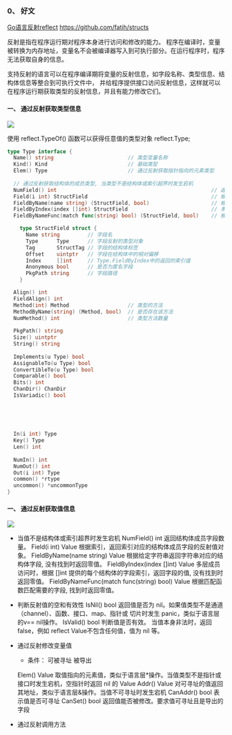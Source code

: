 ### 0、 好文
  [Go语言反射reflect](https://www.cnblogs.com/itbsl/p/10551880.html)
  https://github.com/fatih/structs

反射是指在程序运行期对程序本身进行访问和修改的能力。
程序在编译时，变量被转换为内存地址，变量名不会被编译器写入到可执行部分。在运行程序时，程序无法获取自身的信息。

支持反射的语言可以在程序编译期将变量的反射信息，如字段名称、类型信息、结构体信息等整合到可执行文件中，
并给程序提供接口访问反射信息，这样就可以在程序运行期获取类型的反射信息，并且有能力修改它们。

#### 一、 通过反射获取类型信息
![](https://img2020.cnblogs.com/blog/720430/202006/720430-20200626110101552-361035114.png)

  使用 reflect.TypeOf() 函数可以获得任意值的类型对象 reflect.Type;
  ```go
  type Type interface {
    Name() string                        // 类型变量名称
    Kind() Kind                          // 基础类型
    Elem() Type                          // 通过反射获取指针指向的元素类型
    
    // 通过反射获取结构体的成员类型, 当类型不是结构体或索引超界时发生宕机
    NumField() int                                                  // 返回结构体成员字段数量
    Field(i int) StructField                                        // 根据索引，返回索引对应的结构体字段的信息
    FieldByName(name string) (StructField, bool)                    // 根据给定字符串返回字符串对应的结构体字段的信息, 没有找到时 bool 返回 false
    FieldByIndex(index []int) StructField                           // 多层成员访问时，根据 []int 提供的每个结构体的字段索引，返回字段的信息, 没有找到时返回零值
    FieldByNameFunc(match func(string) bool) (StructField, bool)    // 根据匹配函数匹配需要的字段

      type StructField struct {
        Name string         // 字段名
        Type      Type      // 字段反射的类型对象
        Tag       StructTag // 字段的结构体标签
        Offset    uintptr   // 字段在结构体中的相对偏移
        Index     []int     // Type.FieldByIndex中的返回的索引值
        Anonymous bool      // 是否为匿名字段
        PkgPath string      // 字段路径
      }

    Align() int
    FieldAlign() int
    Method(int) Method                   // 类型的方法
    MethodByName(string) (Method, bool)  // 是否存在该方法
    NumMethod() int                      // 类型方法数量
    
    PkgPath() string
    Size() uintptr
    String() string
    
    Implements(u Type) bool
    AssignableTo(u Type) bool
    ConvertibleTo(u Type) bool
    Comparable() bool
    Bits() int
    ChanDir() ChanDir
    IsVariadic() bool
    
    
    
    
    
    In(i int) Type
    Key() Type
    Len() int
    
    NumIn() int
    NumOut() int
    Out(i int) Type
    common() *rtype
    uncommon() *uncommonType
  }
  ```



#### 一、 通过反射获取值信息
![](https://img2018.cnblogs.com/blog/720430/201903/720430-20190318141014788-581422387.png)

- 当值不是结构体或索引超界时发生宕机
NumField() int 返回结构体成员字段数量。
Field(i int) Value 根据索引，返回索引对应的结构体成员字段的反射值对象。
FieldByName(name string) Value 根据给定字符串返回字符串对应的结构体字段, 没有找到时返回零值。
FieldByIndex(index []int) Value 多层成员访问时，根据 []int 提供的每个结构体的字段索引，返回字段的值, 没有找到时返回零值。
FieldByNameFunc(match func(string) bool) Value 根据匹配函数匹配需要的字段, 找到时返回零值。

- 判断反射值的空和有效性
IsNil() bool 返回值是否为 nil。如果值类型不是通道（channel）、函数、接口、map、指针或 切片时发生 panic，类似于语言层的v== nil操作。
IsValid() bool 判断值是否有效。 当值本身非法时，返回 false，例如 reflect Value不包含任何值，值为 nil 等。

- 通过反射修改变量值
  - 条件：
    可被寻址
    被导出

  Elem() Value 取值指向的元素值，类似于语言层*操作。当值类型不是指针或接口时发生宕机，空指针时返回 nil 的 Value
  Addr() Value 对可寻址的值返回其地址，类似于语言层&操作。当值不可寻址时发生宕机
  CanAddr() bool 表示值是否可寻址
  CanSet() bool 返回值能否被修改。要求值可寻址且是导出的字段

- 通过反射调用方法
